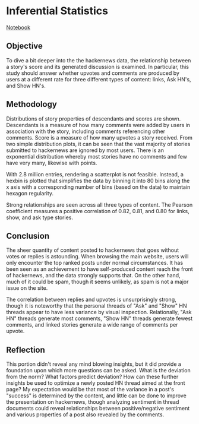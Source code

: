 # Inferential Statistics
[Notebook](Inferential%20Statistics.ipynb)

## Objective

To dive a bit deeper into the the hackernews data, the relationship between a story's score and its generated discussion is examined. In particular, this study should answer whether upvotes and comments are produced by users at a different rate for three different types of content: links, Ask HN's, and Show HN's.

## Methodology

Distributions of story properties of descendants and scores are shown. Descendants is a measure of how many comments were added by users in association with the story, including comments referencing other comments. Score is a measure of how many upvotes a story received. From two simple distribution plots, it can be seen that the vast majority of stories submitted to hackernews are ignored by most users. There is an exponential distribution whereby most stories have no comments and few have very many, likewise with points.

With 2.8 million entries, rendering a scatterplot is not feasible. Instead, a hexbin is plotted that simplifies the data by binning it into 80 bins along the x axis with a corresponding number of bins (based on the data) to maintain hexagon regularity. 

Strong relationships are seen across all three types of content. The Pearson coefficient measures a positive correlation of 0.82, 0.81, and 0.80 for links, show, and ask type stories. 


## Conclusion

The sheer quantity of content posted to hackernews that goes without votes or replies is astounding. When browsing the main website, users will only encounter the top ranked posts under normal circumstances. It has been seen as an achievement to have self-produced content reach the front of hackernews, and the data strongly supports that. On the other hand, much of it could be spam, though it seems unlikely, as spam is not a major issue on the site.

The correlation between replies and upvotes is unsurprisingly strong, though it is noteworthy that the personal threads of "Ask" and "Show" HN threads appear to have less variance by visual inspection. Relationally, "Ask HN" threads generate most comments, "Show HN" threads generate fewest comments, and linked stories generate a wide range of comments per upvote.

## Reflection

This portion didn't reveal any mind blowing insights, but it did provide a foundation upon which more questions can be asked. What is the deviation from the norm? What factors predict deviation? How can these further insights be used to optimize a newly posted HN thread aimed at the front page? My expectation would be that most of the variance in a post's "success" is determined by the content, and little can be done to improve the presentation on hackernews, though analyzing sentiment in thread documents could reveal relationships between positive/negative sentiment and various properties of a post also revealed by the comments.